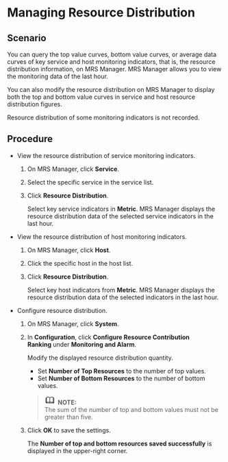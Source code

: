 # Managing Resource Distribution<a name="EN-US_TOPIC_0125375394"></a>

## Scenario<a name="section35449204153239"></a>

You can query the top value curves, bottom value curves, or average data curves of key service and host monitoring indicators, that is, the resource distribution information, on MRS Manager. MRS Manager allows you to view the monitoring data of the last hour.

You can also modify the resource distribution on MRS Manager to display both the top and bottom value curves in service and host resource distribution figures.

Resource distribution of some monitoring indicators is not recorded.

## Procedure<a name="section37360238153324"></a>

-   View the resource distribution of service monitoring indicators.
    1.  On MRS Manager, click  **Service**.
    2.  Select the specific service in the service list.
    3.  Click  **Resource Distribution**.

        Select key service indicators in  **Metric**. MRS Manager displays the resource distribution data of the selected service indicators in the last hour.


-   View the resource distribution of host monitoring indicators.
    1.  On MRS Manager, click  **Host**.
    2.  Click the specific host in the host list.
    3.  Click  **Resource Distribution**.

        Select key host indicators from  **Metric**. MRS Manager displays the resource distribution data of the selected indicators in the last hour.


-   Configure resource distribution.
    1.  On MRS Manager, click  **System**.
    2.  In  **Configuration**, click **Configure Resource Contribution Ranking** under **Monitoring and Alarm**.

        Modify the displayed resource distribution quantity.

        -   Set  **Number of Top Resources**  to the number of top values.
        -   Set  **Number of Bottom Resources**  to the number of bottom values.

        >![](public_sys-resources/icon-note.gif) **NOTE:**   
        >The sum of the number of top and bottom values must not be greater than five.  

    3.  Click  **OK**  to save the settings.

        The  **Number of top and bottom resources saved successfully**  is displayed in the upper-right corner.



